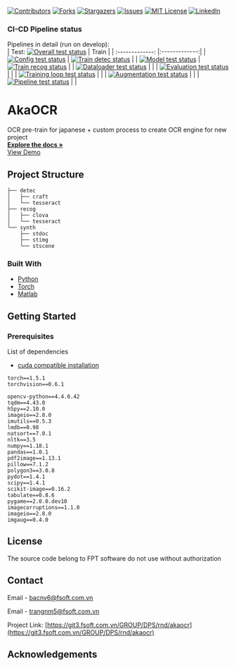 ﻿
<!-- PROJECT SHIELDS -->
<!--
-->
[![Contributors][contributors-shield]][contributors-url]
[![Forks][forks-shield]][forks-url]
[![Stargazers][stars-shield]][stars-url]
[![Issues][issues-shield]][issues-url]
[![MIT License][license-shield]][license-url]
[![LinkedIn][linkedin-shield]][linkedin-url]



<!-- PROJECT LOGO -->
### CI-CD Pipeline status
Pipelines in detail (run on develop):
<br />
| Test: [![Overall test status](https://gitlab.com/cuongvt/ocr-components/badges/develop/pipeline.svg)](https://gitlab.com/cuongvt/ocr-components/-/pipelines)        | Train           |
| :-------------: |:-------------:|
| [![Config test status](https://gitlab.com/cuongvt/ocr-components/-/jobs/artifacts/develop/raw/akaocr/test/badge_test_config.svg?job=test-config-docker)](https://gitlab.com/cuongvt/ocr-components/-/jobs)      | [![Train detec status](https://gitlab.com/cuongvt/ocr-components/-/jobs/artifacts/develop/raw/akaocr/test/badge_train_detec.svg?job=train-detec-docker)](https://gitlab.com/cuongvt/ocr-components/-/jobs) |
| [![Model test status](https://gitlab.com/cuongvt/ocr-components/-/jobs/artifacts/develop/raw/akaocr/test/badge_test_model.svg?job=test-model-docker)](https://gitlab.com/cuongvt/ocr-components/-/jobs)      | [![Train recog status](https://gitlab.com/cuongvt/ocr-components/-/jobs/artifacts/develop/raw/akaocr/test/badge_train_recog.svg?job=train-recog-docker)](https://gitlab.com/cuongvt/ocr-components/-/jobs)      |
| [![Dataloader test status](https://gitlab.com/cuongvt/ocr-components/-/jobs/artifacts/develop/raw/akaocr/test/badge_test_dataloader.svg?job=test-dataloader-docker)](https://gitlab.com/cuongvt/ocr-components/-/jobs)      |       |
| [![Evaluation test status](https://gitlab.com/cuongvt/ocr-components/-/jobs/artifacts/develop/raw/akaocr/test/badge_test_evaluation.svg?job=test-eval-docker)](https://gitlab.com/cuongvt/ocr-components/-/jobs)      |       |
| [![Training loop test status](https://gitlab.com/cuongvt/ocr-components/-/jobs/artifacts/develop/raw/akaocr/test/badge_test_train_loop.svg?job=test-train-loop-docker)](https://gitlab.com/cuongvt/ocr-components/-/jobs)      |       |
| [![Augmentation test status](https://gitlab.com/cuongvt/ocr-components/-/jobs/artifacts/develop/raw/akaocr/test/badge_test_augmentation.svg?job=test-augmentation-docker)](https://gitlab.com/cuongvt/ocr-components/-/jobs)      |       |
| [![Pipeline test status](https://gitlab.com/cuongvt/ocr-components/-/jobs/artifacts/develop/raw/akaocr/test/badge_test_pipeline.svg?job=test-pipeline-docker)](https://gitlab.com/cuongvt/ocr-components/-/jobs)      |       |

# AkaOCR

OCR pre-train for japanese + custom process to create OCR engine for new project
<br />
<a href="https://git3.fsoft.com.vn/GROUP/DPS/rnd/akaocr"><strong>Explore the docs »</strong></a>
<br />
<a href="https://git3.fsoft.com.vn/GROUP/DPS/rnd/akaocr">View Demo</a>


<!-- ABOUT THE PROJECT -->
## Project Structure

```
├── detec
│   ├── craft
│   └── tesseract
├── recog
│   ├── clova
│   └── tesseract
└── synth
    ├── stdoc
    ├── stimg
    └── stscene
```

### Built With

* [Python](https://www.python.org/)
* [Torch](https://pytorch.org/)
* [Matlab](https://www.mathworks.com/products/matlab.html)



<!-- GETTING STARTED -->
## Getting Started

### Prerequisites

List of dependencies
* [cuda compatible installation](https://pytorch.org/)
```
torch==1.5.1
torchvision==0.6.1
```

```
opencv-python==4.4.0.42
tqdm==4.43.0
h5py==2.10.0
imageio==2.8.0
imutils==0.5.3
lmdb==0.98
natsort==7.0.1
nltk==3.5
numpy==1.18.1
pandas==1.0.1
pdf2image==1.13.1
pillow==7.1.2
polygon3==3.0.8
pydot==1.4.1
scipy==1.4.1
scikit-image==0.16.2
tabulate==0.8.6
pygame==2.0.0.dev10
imagecorruptions==1.1.0
imageio==2.8.0
imgaug==0.4.0
```

<!-- LICENSE -->
## License

The source code belong to FPT software do not use without authorization

<!-- CONTACT -->
## Contact

Email - [bacnv6@fsoft.com.vn](bacnv6@fsoft.com.vn)

Email - [trangnm5@fsoft.com.vn](trangnm5@fsoft.com.vn)

Project Link: [https://git3.fsoft.com.vn/GROUP/DPS/rnd/akaocr](https://git3.fsoft.com.vn/GROUP/DPS/rnd/akaocr)


<!-- ACKNOWLEDGEMENTS -->
## Acknowledgements

<!-- MARKDOWN LINKS & IMAGES -->
<!-- https://www.markdownguide.org/basic-syntax/#reference-style-links -->
[contributors-shield]: https://img.shields.io/github/contributors/github_username/repo.svg?style=flat-square
[contributors-url]: https://github.com/github_username/repo/graphs/contributors
[forks-shield]: https://img.shields.io/github/forks/github_username/repo.svg?style=flat-square
[forks-url]: https://github.com/github_username/repo/network/members
[stars-shield]: https://img.shields.io/github/stars/github_username/repo.svg?style=flat-square
[stars-url]: https://github.com/github_username/repo/stargazers
[issues-shield]: https://img.shields.io/github/issues/github_username/repo.svg?style=flat-square
[issues-url]: https://github.com/github_username/repo/issues
[license-shield]: https://img.shields.io/github/license/github_username/repo.svg?style=flat-square
[license-url]: https://github.com/github_username/repo/blob/master/LICENSE.txt
[linkedin-shield]: https://img.shields.io/badge/-LinkedIn-black.svg?style=flat-square&logo=linkedin&colorB=555
[linkedin-url]: https://linkedin.com/in/github_username
[product-screenshot]: images/screenshot.png
